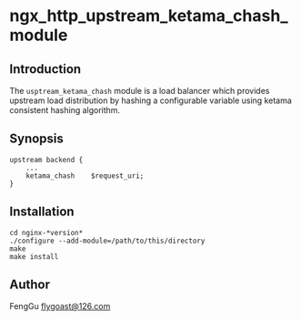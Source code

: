# ngx_http_upstream_ketama_chash_module

## Introduction

The `usptream_ketama_chash` module is a load balancer which provides upstream load distribution by hashing a configurable variable using ketama consistent hashing algorithm. 

## Synopsis

    upstream backend {
        ...
        ketama_chash    $request_uri;
    }
    
## Installation

    cd nginx-*version*
    ./configure --add-module=/path/to/this/directory
    make
    make install

## Author

FengGu <flygoast@126.com>
